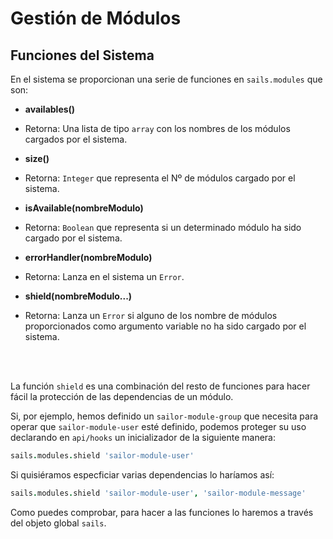 # Gestión de Módulos

## Funciones del Sistema

En el sistema se proporcionan una serie de funciones en `sails.modules` que son:

* **availables()**
* Retorna: Una lista de tipo `array` con los nombres de los módulos cargados por el sistema.


* **size()**
* Retorna: `Integer` que representa el Nº de módulos cargado por el sistema.


* **isAvailable(nombreModulo)**
* Retorna: `Boolean` que representa si un determinado módulo ha sido cargado por el sistema.


* **errorHandler(nombreModulo)**
* Retorna: Lanza en el sistema un `Error`.


* **shield(nombreModulo...)**
* Retorna: Lanza un `Error` si alguno de los nombre de módulos proporcionados como argumento variable no ha sido cargado por el sistema.

<br><br>

La función `shield` es una combinación del resto de funciones para hacer fácil la protección de las dependencias de un módulo.

Si, por ejemplo, hemos definido un `sailor-module-group` que necesita para operar que `sailor-module-user` esté definido, podemos proteger su uso declarando en `api/hooks` un inicializador de la siguiente manera:

```coffee
sails.modules.shield 'sailor-module-user'
```

Si quisiéramos especficiar varias dependencias lo haríamos así:

```coffee
sails.modules.shield 'sailor-module-user', 'sailor-module-message'
```

Como puedes comprobar, para hacer a las funciones lo haremos a través del objeto global `sails`.
